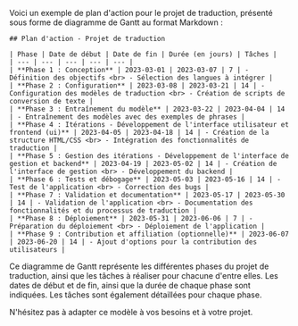 Voici un exemple de plan d'action pour le projet de traduction, présenté sous forme de diagramme de Gantt au format Markdown :

```
## Plan d'action - Projet de traduction

| Phase | Date de début | Date de fin | Durée (en jours) | Tâches |
| --- | --- | --- | --- | --- |
| **Phase 1 : Conception** | 2023-03-01 | 2023-03-07 | 7 | - Définition des objectifs <br> - Sélection des langues à intégrer |
| **Phase 2 : Configuration** | 2023-03-08 | 2023-03-21 | 14 | - Configuration des modèles de traduction <br> - Création de scripts de conversion de texte |
| **Phase 3 : Entraînement du modèle** | 2023-03-22 | 2023-04-04 | 14 | - Entraînement des modèles avec des exemples de phrases |
| **Phase 4 : Itérations - Développement de l'interface utilisateur et frontend (ui)** | 2023-04-05 | 2023-04-18 | 14 | - Création de la structure HTML/CSS <br> - Intégration des fonctionnalités de traduction |
| **Phase 5 : Gestion des itérations - Développement de l'interface de gestion et backend** | 2023-04-19 | 2023-05-02 | 14 | - Création de l'interface de gestion <br> - Développement du backend |
| **Phase 6 : Tests et débogage** | 2023-05-03 | 2023-05-16 | 14 | - Test de l'application <br> - Correction des bugs |
| **Phase 7 : Validation et documentation** | 2023-05-17 | 2023-05-30 | 14 | - Validation de l'application <br> - Documentation des fonctionnalités et du processus de traduction |
| **Phase 8 : Déploiement** | 2023-05-31 | 2023-06-06 | 7 | - Préparation du déploiement <br> - Déploiement de l'application |
| **Phase 9 : Contribution et affiliation (optionnelle)** | 2023-06-07 | 2023-06-20 | 14 | - Ajout d'options pour la contribution des utilisateurs |
```

Ce diagramme de Gantt représente les différentes phases du projet de traduction, ainsi que les tâches à réaliser pour chacune d'entre elles. Les dates de début et de fin, ainsi que la durée de chaque phase sont indiquées. Les tâches sont également détaillées pour chaque phase.

N'hésitez pas à adapter ce modèle à vos besoins et à votre projet.